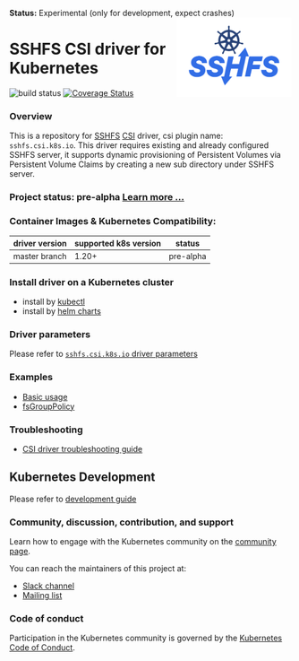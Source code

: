 **Status:** Experimental (only for development, expect crashes)
<img height="141px" align="right" alt="csi-driver-sshfs" src="https://raw.githubusercontent.com/robin-rpr/csi-driver-sshfs/master/csi-driver-sshfs.svg" title="csi-driver-sshfs"/>

# SSHFS CSI driver for Kubernetes
![build status](https://github.com/robin-rpr/csi-driver-sshfs/actions/workflows/linux.yaml/badge.svg)
[![Coverage Status](https://coveralls.io/repos/github/robin-rpr/csi-driver-sshfs/badge.svg?branch=master)](https://coveralls.io/github/robin-rpr/csi-driver-sshfs?branch=master)

### Overview

This is a repository for [SSHFS](https://en.wikipedia.org/wiki/SSHFS) [CSI](https://kubernetes-csi.github.io/docs/) driver, csi plugin name: `sshfs.csi.k8s.io`. This driver requires existing and already configured SSHFS server, it supports dynamic provisioning of Persistent Volumes via Persistent Volume Claims by creating a new sub directory under SSHFS server.

### Project status: pre-alpha [Learn more ...](https://en.wikipedia.org/wiki/Software_release_life_cycle)

### Container Images & Kubernetes Compatibility:
|driver version  | supported k8s version | status    |
|----------------|-----------------------|-----------|
|master branch   | 1.20+                 | pre-alpha |

### Install driver on a Kubernetes cluster
 - install by [kubectl](./docs/install-sshfs-csi-driver.md)
 - install by [helm charts](./charts)

### Driver parameters
Please refer to [`sshfs.csi.k8s.io` driver parameters](./docs/driver-parameters.md)

### Examples
 - [Basic usage](./deploy/example/README.md)
 - [fsGroupPolicy](./deploy/example/fsgroup)

### Troubleshooting
 - [CSI driver troubleshooting guide](./docs/csi-debug.md) 

## Kubernetes Development
Please refer to [development guide](./docs/csi-dev.md)

### Community, discussion, contribution, and support

Learn how to engage with the Kubernetes community on the [community page](http://kubernetes.io/community/).

You can reach the maintainers of this project at:

- [Slack channel](https://kubernetes.slack.com/messages/sig-storage)
- [Mailing list](https://groups.google.com/forum/#!forum/kubernetes-sig-storage)

### Code of conduct

Participation in the Kubernetes community is governed by the [Kubernetes Code of Conduct](code-of-conduct.md).

[owners]: https://git.k8s.io/community/contributors/guide/owners.md
[Creative Commons 4.0]: https://git.k8s.io/website/LICENSE
